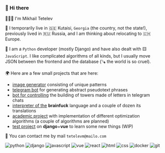 ### 👋 Hi there

👨🏻‍💻 I'm Mikhail Tetelev

🏡 I temporarily live in 🇬🇪 Kutaisi, `Georgia` (the country, not the state!),
previously lived in 🇷🇺 Russia, and I am thinking about relocating to 🇨🇭 Europe.

🐍 I am a `Python` developer (mostly Django) and have also dealt with
🟨 `JavaScript`. I like complicated algorithms of all kinds, but I usually move
JSON between the frontend and the database (🪚 the world is so cruel).

🌍 Here are a few small projects that are here:

- [image generator](https://github.com/tetelevm/random_image_generator) consisting of unique patterns
- [telegram bot](https://github.com/tetelevm/lorem_text_bot) for generating abstract pseudotext phrases
- [bot for controlling](https://github.com/tetelevm/bot_of_tower) the building of towers made of letters in telegram chats
- [interpreter of the](https://github.com/tetelevm/small_projects/tree/main/brainfuck) **brainfuck** language and a couple of dozen its translations
- [academic project](https://github.com/tetelevm/file_deployment_manager) with implementation of different optimization algorithms (a couple of algorithms are planned)
- [test project](https://github.com/tetelevm/fr_test_task) on **django**+**vue** to learn some new things (WIP)

📧 You can contact me by mail `tetelevm@mailo.com`

![python](https://img.shields.io/badge/python-%23ffd342.svg?&style=for-the-badge&logo=python&logoColor=%233673a5)
![django](https://img.shields.io/badge/django-%23092d1f.svg?&style=for-the-badge&logo=django&logoColor=%23f7f7f7)
![javascript](https://img.shields.io/badge/javascript-%23f1d43b.svg?&style=for-the-badge&logo=javascript&logoColor=%23193e62)
![vue](https://img.shields.io/badge/vue-%233fb27f.svg?&style=for-the-badge&logo=vue.js&logoColor=%2332475b)
![react](https://img.shields.io/badge/react-%232a2b2e.svg?style=for-the-badge&logo=react&logoColor=%2361dafb)
![html](https://img.shields.io/badge/html-%23dd4b25.svg?&style=for-the-badge&logo=html5&logoColor=%23e4e4e4)
![css](https://img.shields.io/badge/css-%232a95ca.svg?&style=for-the-badge&logo=css3&logoColor=%23f6f6f6)
![docker](https://img.shields.io/badge/docker-%232392e6.svg?&style=for-the-badge&logo=docker&logoColor=%2333474e)
![git](https://img.shields.io/badge/git-%23e94e32.svg?&style=for-the-badge&logo=git&logoColor=%23f6f6f6)
